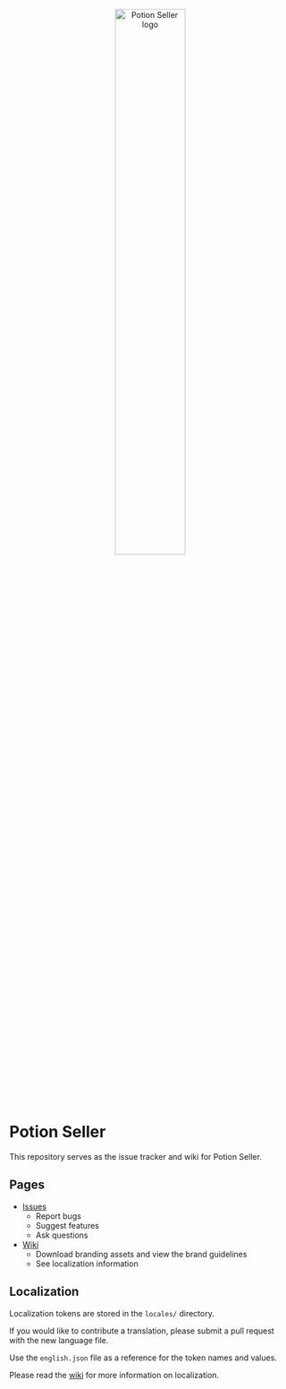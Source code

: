 <p align="center">
  <img width=50% alt="Potion Seller logo" src="https://i.imgur.com/4o4bXj5.png">
</p>

# Potion Seller

This repository serves as the issue tracker and wiki for Potion Seller.

## Pages
- [Issues](https://github.com/KiwifruitDev/PotionSeller/issues/)
  - Report bugs
  - Suggest features
  - Ask questions
- [Wiki](https://github.com/KiwifruitDev/PotionSeller/wiki/)
  - Download branding assets and view the brand guidelines
  - See localization information

## Localization

Localization tokens are stored in the `locales/` directory.

If you would like to contribute a translation, please submit a pull request with the new language file.

Use the `english.json` file as a reference for the token names and values.

Please read the [wiki](https://github.com/KiwifruitDev/PotionSeller/wiki/) for more information on localization.
